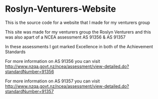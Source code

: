 # Roslyn-Venturers-Website
This is the source code for a website that I made for my venturers group

This site was made for my venturers group the Roslyn Venturers and this was also apart of a NCEA assessment AS 91356 & AS 91357

In these assessments I got marked Excellence in both of the Achievement Standards

For more information on AS 91356 you can visit http://www.nzqa.govt.nz/ncea/assessment/view-detailed.do?standardNumber=91356

For more information on AS 91357 you can visit http://www.nzqa.govt.nz/ncea/assessment/view-detailed.do?standardNumber=91357

